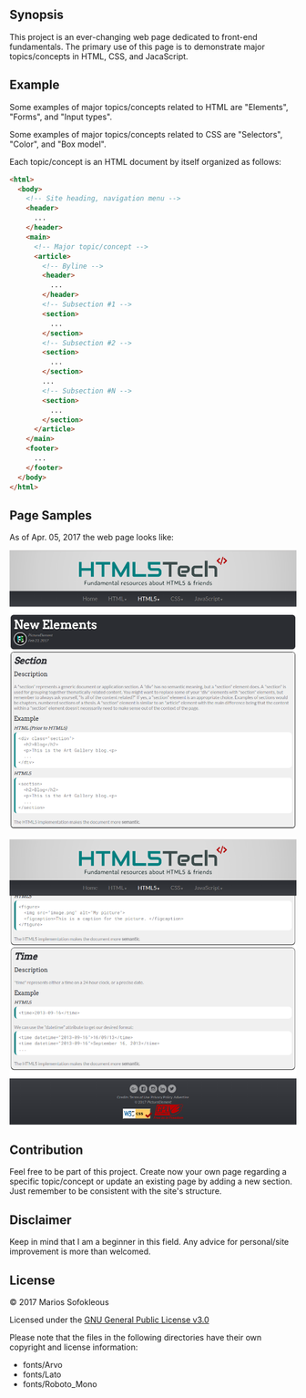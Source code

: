 ## Synopsis

This project is an ever-changing web page dedicated to front-end fundamentals. 
The primary use of this page is to demonstrate major topics/concepts in HTML, 
CSS, and JacaScript.

## Example

Some examples of major topics/concepts related to HTML are "Elements", "Forms", 
and "Input types". 

Some examples of major topics/concepts related to CSS are "Selectors", "Color", 
and "Box model".

Each topic/concept is an HTML document by itself organized as follows:
```html
<html>
  <body>
    <!-- Site heading, navigation menu -->
    <header>
      ...
    </header>
    <main>
      <!-- Major topic/concept -->
      <article>
        <!-- Byline -->
        <header>
          ...
        </header>
        <!-- Subsection #1 -->
        <section>
          ...
        </section>
        <!-- Subsection #2 -->
        <section>
          ...
        </section>
        ...
        <!-- Subsection #N -->
        <section>
          ...
        </section>
      </article>
    </main>
    <footer>
      ...
    </footer>
  </body>
</html>
```
## Page Samples

As of Apr. 05, 2017 the web page looks like:

![sample1 page](samples/sample1.png)

![sample2 page](samples/sample2.png)

## Contribution

Feel free to be part of this project. Create now your own page regarding a 
specific topic/concept or update an existing page by adding a new section. Just remember to be consistent with 
the site's structure. 

## Disclaimer 

Keep in mind that I am a beginner in this field. Any advice for personal/site
improvement is more than welcomed. 

## License

&copy; 2017 Marios Sofokleous

Licensed under the [GNU General Public License v3.0](LICENSE) 

Please note that the files in the following directories have their own copyright and license information:
- fonts/Arvo
- fonts/Lato
- fonts/Roboto_Mono

